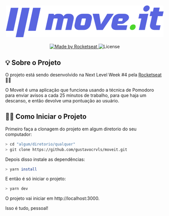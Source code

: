 <h4 align="center">
  <img src="https://github.com/gustavocrvls/moveit/blob/main/public/logo-full.svg" />
</h4>

<p align="center">
  <a href="https://rocketseat.com.br">
    <img alt="Made by Rocketseat" src="https://img.shields.io/badge/made%20by-Rocketseat-5965e0">
  </a>
  <img alt="License" src="https://img.shields.io/badge/license-MIT-5965e0">
</p>

## 💡 Sobre o Projeto

O projeto está sendo desenvolvido na Next Level Week #4 pela [Rocketseat](https://rocketseat.com.br/) 🚀💜

O Moveit é uma aplicação que funciona usando a técnica de Pomodoro para enviar avisos a cada 25 minutos de trabalho, para que haja um descanso, e então devolve uma pontuação ao usuário.

## 🧙‍♂️ Como Iniciar o Projeto

Primeiro faça a clonagem do projeto em algum diretorio do seu computador:
```bash
> cd "algum/diretorio/qualquer"
> git clone https://github.com/gustavocrvls/moveit.git
```
Depois disso instale as dependências:
```bash
> yarn install
```
E então é só iniciar o projeto:
```bash
> yarn dev
```
O projeto vai iniciar em http://localhost:3000. 

Isso é tudo, pessoal!
